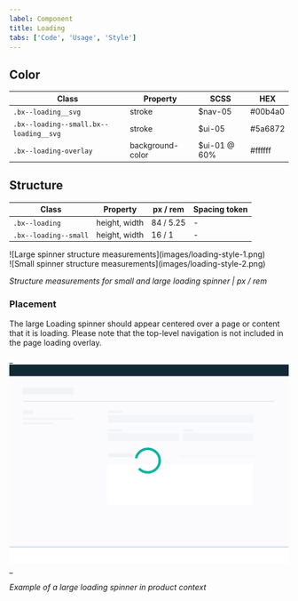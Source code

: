 ```yaml
---
label: Component
title: Loading
tabs: ['Code', 'Usage', 'Style']
---
```


## Color

| Class                                  | Property         | SCSS         | HEX     |
| -------------------------------------- | ---------------- | ------------ | ------- |
| `.bx--loading__svg`                    | stroke           | $nav-05      | #00b4a0 |
| `.bx--loading--small.bx--loading__svg` | stroke           | $ui-05       | #5a6872 |
| `.bx--loading-overlay`                 | background-color | $ui-01 @ 60% | #ffffff |

## Structure

| Class                 | Property      | px / rem  | Spacing token |
| --------------------- | ------------- | --------- | ------------- |
| `.bx--loading`        | height, width | 84 / 5.25 | -             |
| `.bx--loading--small` | height, width | 16 / 1    | -             |

<div class="image-grid">
  <div>
    ![Large spinner structure measurements](images/loading-style-1.png)
  </div>
  <div>
    ![Small spinner structure measurements](images/loading-style-2.png)
  </div>
</div>

_Structure measurements for small and large loading spinner | px / rem_

### Placement

The large Loading spinner should appear centered over a page or content that it is loading. Please note that the top-level navigation is not included in the page loading overlay.

_
![Large spinner in context example](images/loading-style-4.png)
_

_Example of a large loading spinner in product context_
